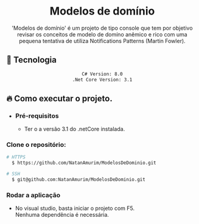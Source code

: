 <div align="center">
    <h1>Modelos de domínio</h1>
</div>

<div align="center">

'Modelos de domínio' é um projeto de tipo console que tem por objetivo revisar os conceitos de modelo de domíno anêmico e rico com uma pequena tentativa de utiliza Notifications Patterns (Martin Fowler).
</div>

## 🚀 Tecnologia

<div align="center">

```sh
C# Version: 8.0
.Net Core Version: 3.1
```

</div>

## 🔥 Como executar o projeto.

- ### Pré-requisitos

    - Ter o a versão 3.1 do .netCore instalada.

### Clone o repositório:

```sh
# HTTPS
  $ https://github.com/NatanAmurim/ModelosDeDominio.git
```

```sh
# SSH
  $ git@github.com:NatanAmurim/ModelosDeDominio.git
```

### Rodar a aplicação

- No visual studio, basta iniciar o projeto com F5.  
Nenhuma dependência é necessária.
 
